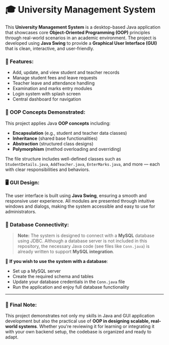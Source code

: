 # 🎓 University Management System

This **University Management System** is a desktop-based Java application that showcases core **Object-Oriented Programming (OOP)** principles through real-world scenarios in an academic environment. The project is developed using **Java Swing** to provide a **Graphical User Interface (GUI)** that is clean, interactive, and user-friendly.

### 🔧 Features:
- Add, update, and view student and teacher records
- Manage student fees and leave requests
- Teacher leave and attendance handling
- Examination and marks entry modules
- Login system with splash screen
- Central dashboard for navigation

### 🧠 OOP Concepts Demonstrated:
This project applies Java **OOP concepts** including:
- **Encapsulation** (e.g., student and teacher data classes)
- **Inheritance** (shared base functionalities)
- **Abstraction** (structured class designs)
- **Polymorphism** (method overloading and overriding)

The file structure includes well-defined classes such as `StudentDetails.java`, `AddTeacher.java`, `EnterMarks.java`, and more — each with clear responsibilities and behaviors.

### 🖥 GUI Design:
The user interface is built using **Java Swing**, ensuring a smooth and responsive user experience. All modules are presented through intuitive windows and dialogs, making the system accessible and easy to use for administrators.

### 💾 Database Connectivity:
> **Note:** The system is designed to connect with a **MySQL** database using JDBC. Although a database server is not included in this repository, the necessary Java code (see files like `Conn.java`) is already written to support **MySQL integration**.

📌 **If you wish to use the system with a database**:
- Set up a MySQL server
- Create the required schema and tables
- Update your database credentials in the `Conn.java` file
- Run the application and enjoy full database functionality

---

### 📝 Final Note:
This project demonstrates not only my skills in Java and GUI application development but also the practical use of **OOP in designing scalable, real-world systems**. Whether you're reviewing it for learning or integrating it with your own backend setup, the codebase is organized and ready to adapt.

